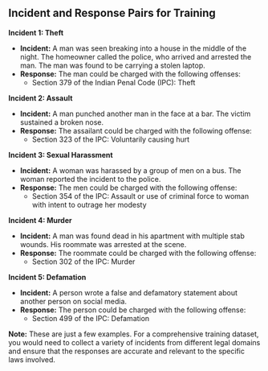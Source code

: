 ## Incident and Response Pairs for Training

**Incident 1: Theft**

* **Incident:** A man was seen breaking into a house in the middle of the night. The homeowner called the police, who arrived and arrested the man. The man was found to be carrying a stolen laptop.
* **Response:** The man could be charged with the following offenses:
    * Section 379 of the Indian Penal Code (IPC): Theft

**Incident 2: Assault**

* **Incident:** A man punched another man in the face at a bar. The victim sustained a broken nose.
* **Response:** The assailant could be charged with the following offense:
    * Section 323 of the IPC: Voluntarily causing hurt

**Incident 3: Sexual Harassment**

* **Incident:** A woman was harassed by a group of men on a bus. The woman reported the incident to the police.
* **Response:** The men could be charged with the following offense:
    * Section 354 of the IPC: Assault or use of criminal force to woman with intent to outrage her modesty

**Incident 4: Murder**

* **Incident:** A man was found dead in his apartment with multiple stab wounds. His roommate was arrested at the scene.
* **Response:** The roommate could be charged with the following offense:
    * Section 302 of the IPC: Murder

**Incident 5: Defamation**

* **Incident:** A person wrote a false and defamatory statement about another person on social media.
* **Response:** The person could be charged with the following offense:
    * Section 499 of the IPC: Defamation

**Note:** These are just a few examples. For a comprehensive training dataset, you would need to collect a variety of incidents from different legal domains and ensure that the responses are accurate and relevant to the specific laws involved.
